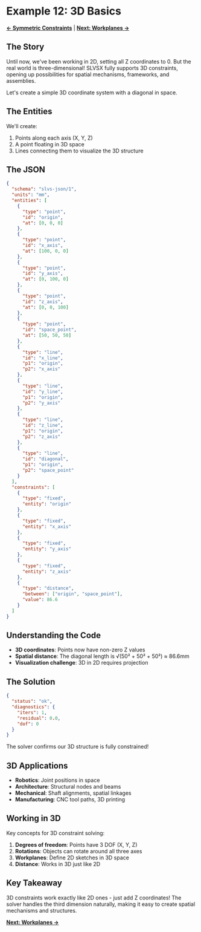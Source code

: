 # Example 12: 3D Basics

**[← Symmetric Constraints](11_symmetric.md)** | **[Next: Workplanes →](13_workplanes.md)**

## The Story

Until now, we've been working in 2D, setting all Z coordinates to 0. But the real world is three-dimensional! SLVSX fully supports 3D constraints, opening up possibilities for spatial mechanisms, frameworks, and assemblies.

Let's create a simple 3D coordinate system with a diagonal in space.

## The Entities

We'll create:
1. Points along each axis (X, Y, Z)
2. A point floating in 3D space
3. Lines connecting them to visualize the 3D structure

## The JSON

```json
{
  "schema": "slvs-json/1",
  "units": "mm",
  "entities": [
    {
      "type": "point",
      "id": "origin",
      "at": [0, 0, 0]
    },
    {
      "type": "point",
      "id": "x_axis",
      "at": [100, 0, 0]
    },
    {
      "type": "point",
      "id": "y_axis",
      "at": [0, 100, 0]
    },
    {
      "type": "point",
      "id": "z_axis",
      "at": [0, 0, 100]
    },
    {
      "type": "point",
      "id": "space_point",
      "at": [50, 50, 50]
    },
    {
      "type": "line",
      "id": "x_line",
      "p1": "origin",
      "p2": "x_axis"
    },
    {
      "type": "line",
      "id": "y_line",
      "p1": "origin",
      "p2": "y_axis"
    },
    {
      "type": "line",
      "id": "z_line",
      "p1": "origin",
      "p2": "z_axis"
    },
    {
      "type": "line",
      "id": "diagonal",
      "p1": "origin",
      "p2": "space_point"
    }
  ],
  "constraints": [
    {
      "type": "fixed",
      "entity": "origin"
    },
    {
      "type": "fixed",
      "entity": "x_axis"
    },
    {
      "type": "fixed",
      "entity": "y_axis"
    },
    {
      "type": "fixed",
      "entity": "z_axis"
    },
    {
      "type": "distance",
      "between": ["origin", "space_point"],
      "value": 86.6
    }
  ]
}
```

## Understanding the Code

- **3D coordinates**: Points now have non-zero Z values
- **Spatial distance**: The diagonal length is √(50² + 50² + 50²) ≈ 86.6mm
- **Visualization challenge**: 3D in 2D requires projection

## The Solution

```json
{
  "status": "ok",
  "diagnostics": {
    "iters": 1,
    "residual": 0.0,
    "dof": 0
  }
}
```

The solver confirms our 3D structure is fully constrained!

## 3D Applications

- **Robotics**: Joint positions in space
- **Architecture**: Structural nodes and beams
- **Mechanical**: Shaft alignments, spatial linkages
- **Manufacturing**: CNC tool paths, 3D printing

## Working in 3D

Key concepts for 3D constraint solving:
1. **Degrees of freedom**: Points have 3 DOF (X, Y, Z)
2. **Rotations**: Objects can rotate around all three axes
3. **Workplanes**: Define 2D sketches in 3D space
4. **Distance**: Works in 3D just like 2D

## Key Takeaway

3D constraints work exactly like 2D ones - just add Z coordinates! The solver handles the third dimension naturally, making it easy to create spatial mechanisms and structures.

**[Next: Workplanes →](13_workplanes.md)**